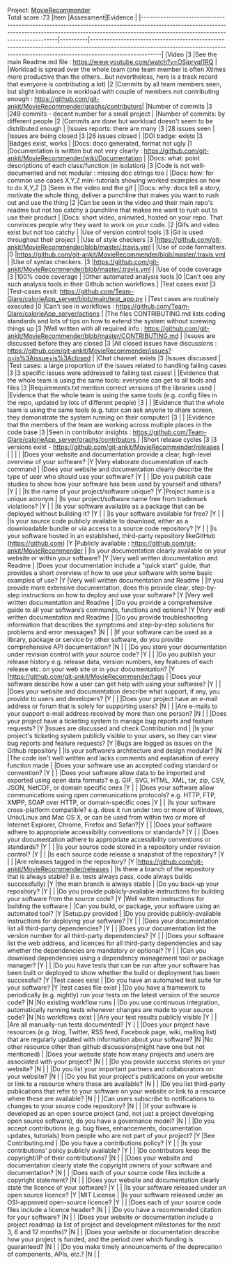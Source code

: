 Project: [MovieRecommender](https://github.com/git-ankit/MovieRecommender)  
Total score :73
|Item                                                                                                                                                                                                        |Assessment|Evidence                                                                                                                                                                             |
|------------------------------------------------------------------------------------------------------------------------------------------------------------------------------------------------------------|----------|-------------------------------------------------------------------------------------------------------------------------------------------------------------------------------------|
|Video                                                                                                                                                                                                       |3         |See the main Readme.md file : https://www.youtube.com/watch?v=OSjpryqI1RQ                                                                                                                                                                                   |
|Workload is spread over the whole team (one team member is often Xtimes more productive than the others...but nevertheless, here is a track record that everyone is contributing a lot)                     |2         |Commits by all team members seen, but slight imbalance in workload with couple of members not contributing enough : https://github.com/git-ankit/MovieRecommender/graphs/contributors|
|Number of commits                                                                                                                                                                                           |3         |249 commits - decent number for a small project                                                                                                              |
|Number of commits: by different people                                                                                                                                                                      |2         |Commits are done but workload doesn't seem to be distributed 
enough                                                                                                                                           |
|Issues reports: there are many                                                                                                                                                                              |3         |28 issues seen                                                                                                                                                                       |
|Issues are being closed                                                                                                                                                                                     |3         |26 issues closed                                                                                                              |
|DOI badge: exists                                                                                                                                                                                           |3         |Badges exist, works                                                                                                                                                             |
|Docs: doco generated, format not ugly                                                                                                                                                                       |1         |Documentation is written but not very clearly : https://github.com/git-ankit/MovieRecommender/wiki/Documentation                                                                                                                                               |
|Docs: what: point descriptions of each class/function (in isolation)                                                                                                                                        |3         |Code is not well-documented and not modular : missing doc strings too                                                                                                                                                                     |
|Docs: how: for common use cases X,Y,Z mini-tutorials showing worked examples on how to do X,Y,Z                                                                                                             |3         |Seen in the video and the gif                                                                                                                                                                 |
|Docs: why: docs tell a story, motivate the whole thing, deliver a punchline that makes you want to rush out and use the thing                                                                               |2         |Can be seen in the video and their main repo's readme but not too catchy
a punchline that makes me want to rush out to use their product                                                                                                   |
|Docs: short video, animated, hosted on your repo. That convinces people why they want to work on your code.                                                                                                 |2         |Gifs and video exist but not too catchy                                                                                                                                                                                  |
|Use of version control tools                                                                                                                                                                                |3         |Git is used throughout their project                                                                                                                                                                                     |
|Use of style checkers                                                                                                                                                                                       |3         |https://github.com/git-ankit/MovieRecommender/blob/master/.travis.yml                                                                                                                                                          |
|Use of code formatters.                                                                                                                                                                                     |0         |https://github.com/git-ankit/MovieRecommender/blob/master/.travis.yml                                                                                                                                                 |
|Use of syntax checkers.                                                                                                                                                                                     |3         |https://github.com/git-ankit/MovieRecommender/blob/master/.travis.yml                                                                                                                                                         |
|Use of code coverage                                                                                                                                                                                        |3         |100% code coverage                                                                                                                                                         |
|Other automated analysis tools                                                                                                                                                                              |0         |Can't see any such analysis tools in their Github action workflows                     |
|Test cases exist                                                                                                                                                                                            |3         |Test-cases exsit: https://github.com/Team-Glare/calorieApp_server/blob/main/test_app.py                                                                                                                                              |
|Test cases are routinely executed                                                                                                                                                                           |0         |Can't see in workflows : https://github.com/Team-Glare/calorieApp_server/actions                                                                                                                                                                   |
|The files CONTRIBUTING.md lists coding standards and lots of tips on how to extend the system without screwing things up                                                                                    |3         |Well written with all required info : https://github.com/git-ankit/MovieRecommender/blob/master/CONTRIBUTING.md                                                                                                                                            |
|Issues are discussed before they are closed                                                                                                                                                                 |3         |All closed issues have discussions : https://github.com/git-ankit/MovieRecommender/issues?q=is%3Aissue+is%3Aclosed                                                                                                                                              |
|Chat channel: exists                                                                                                                                                                                        |3         |Issues discussed                                                                                                                                                                                      |
|Test cases: a large proportion of the issues related to handling failing cases                                                                                                                              |3         |3 specific issues were addressed to failing test cases!                                                                                                           |
|Evidence that the whole team is using the same tools: everyone can get to all tools and files                                                                                                               |3         |Requirements.txt mention correct versions of the libraries used                                                                                                                                                                                     |
|Evidence that the whole team is using the same tools (e.g. config files in the repo, updated by lots of different people)                                                                                   |3         |                                                                                                                                         |
|Evidence that the whole team is using the same tools (e.g. tutor can ask anyone to share screen, they demonstrate the system running on their computer)                                                     |3         |                                                                                                                                                                                     |
|Evidence that the members of the team are working across multiple places in the code base                                                                                                                   |3         |Seen in contributor insights : [https://github.com/Team-Glare/calorieApp_server/graphs/contributors ](https://github.com/git-ankit/MovieRecommender/graphs/contributors)                                                                                  |
|Short release cycles                                                                                                                                                                                        |3         |3 versions exist - https://github.com/git-ankit/MovieRecommender/releases                                                                                                                                                                                   |
|                                                                                                                                                                                                            |          |                                                                                                                                                                                     |
|Does your website and documentation provide a clear, high-level overview of your software?                                                                                                                  |Y         |Very elaborate documentation of each command                                                                                                                                         |
|Does your website and documentation clearly describe the type of user who should use your software?                                                                                                         |Y         |                                                                                                                                                                                     |
|Do you publish case studies to show how your software has been used by yourself and others?                                                                                                                 |Y         |                                                                                                                                                                                     |
|Is the name of your project/software unique?                                                                                                                                                                |Y         |Project name is a unique acronym                                                                                                                                                     |
|Is your project/software name free from trademark violations?                                                                                                                                               |Y         |                                                                                                                                                                                     |
|Is your software available as a package that can be deployed without building it?                                                                                                                           |Y         |                                                                                                                                                                                     |
|Is your software available for free?                                                                                                                                                                        |Y         |                                                                                                                                                                                     |
|Is your source code publicly available to download, either as a downloadable bundle or via access to a source code repository?                                                                              |Y         |                                                                                                                                                                                     |
|Is your software hosted in an established, third-party repository likeGitHub (https://github.com)                                                                                                           |Y         |Publicly available : https://github.com/git-ankit/MovieRecommender                                                                                                                   |
|Is your documentation clearly available on your website or within your software?                                                                                                                            |Y         |Very well written documentation and Readme                                                                                                                                                                                     |
|Does your documentation include a "quick start" guide, that provides a short overview of how to use your software with some basic examples of use?                                                          |Y         |Very well written documentation and Readme                                                                                                                                                                                    |
|If you provide more extensive documentation, does this provide clear, step-by-step instructions on how to deploy and use your software?                                                                     |Y         |Very well written documentation and Readme                                                                                                                                                                                     |
|Do you provide a comprehensive guide to all your software’s commands, functions and options?                                                                                                                |Y         |Very well written documentation and Readme                                                                                                                                                                                     |
|Do you provide troubleshooting information that describes the symptoms and step-by-step solutions for problems and error messages?                                                                          |N          |                                                                                                                                                                                   |
|If your software can be used as a library, package or service by other software, do you provide comprehensive API documentation?                                                                            |N          |                                                                                                                                                                                     |
|Do you store your documentation under revision control with your source code?                                                                                                                               |Y         |                                                                                                                                                                                     |
|Do you publish your release history e.g. release data, version numbers, key features of each release etc. on your web site or in your documentation?                                                        |Y         |https://github.com/git-ankit/MovieRecommender/tags                                                                                                                                                                                     |
|Does your software describe how a user can get help with using your software?                                                                                                                               |Y         |                                                                                                                                                                                     |
|Does your website and documentation describe what support, if any, you provide to users and developers?                                                                                                     |Y         |                                                                                                                                                                                     |
|Does your project have an e-mail address or forum that is solely for supporting users?                                                                                                                      |N         |                                                                                                                                                                                     |
|Are e-mails to your support e-mail address received by more than one person?                                                                                                                                |N         |                                                                                                                                                                                     |
|Does your project have a ticketing system to manage bug reports and feature requests?                                                                                                                       |Y         |Issues are discussed and check Contribution.md                                                                                                                                                                                     |
|Is your project's ticketing system publicly visible to your users, so they can view bug reports and feature requests?                                                                                       |Y         |Bugs are logged as issues on the Github repository                                                                                                                                   |
|Is your software’s architecture and design modular?                                                                                                                                                         |N         |The code isn't well written and lacks comments and explanation of every function made                                                                          |
|Does your software use an accepted coding standard or convention?                                                                                                                                           |Y         |                                                                                                                                                                                     |
|Does your software allow data to be imported and exported using open data formats? e.g. GIF, SVG, HTML, XML, tar, zip, CSV, JSON, NetCDF, or domain specific ones                                           |Y          |                                                                                                                                                                                     |
|Does your software allow communications using open communications protocols? e.g. HTTP, FTP, XMPP, SOAP over HTTP,  or domain-specific ones                                                                 |Y         |                                                                                                                                                                                     |
|Is your software cross-platform compatible? e.g. does it run under two or more of Windows, Unix/Linux and Mac OS X, or can be used from within two or more of Internet Explorer, Chrome, Firefox and Safari?|Y         |                                                                                                                                                                                     |
|Does your software adhere to appropriate accessibility conventions or standards?                                                                                                                            |Y         |                                                                                                                                                                                     |
|Does your documentation adhere to appropriate accessibility conventions or standards?                                                                                                                       |Y         |                                                                                                                                                                                     |
|Is your source code stored in a repository under revision control?                                                                                                                                          |Y         |                                                                                                                                                                                     |
|Is each source code release a snapshot of the repository?                                                                                                                                                   |Y         |                                                                                                                                                                                     |
|Are releases tagged in the repository?                                                                                                                                                                      |Y         |https://github.com/git-ankit/MovieRecommender/releases                                                                                                                                                                                    |
|Is there a branch of the repository that is always stable? (i.e. tests always pass, code always builds successfully)                                                                                        |Y         |the main branch is always stable                                                                                                                                                     |
|Do you back-up your repository?                                                                                                                                                                             |Y         |                                                                                                                                                                                     |
|Do you provide publicly-available instructions for building your software from the source code?                                                                                                             |Y         |Well written instructions for building the software                                                                                                                                                   |
|Can you build, or package, your software using an automated tool?                                                                                                                                           |Y         |Setup.py provided                                                                                                                                                                                     |
|Do you provide publicly-available instructions for deploying your software?                                                                                                                                 |Y         |                                                                                                                                                                                     |
|Does your documentation list all third-party dependencies?                                                                                                                                                  |Y         |                                                                                                                                                                                     |
|Does your documentation list the version number for all third-party dependencies?                                                                                                                           |Y         |                                                                                                                                                                                     |
|Does your software list the web address, and licences for all third-party dependencies and say whether the dependencies are mandatory or optional?                                                          |Y         |                                                                                                                                                                                     |
|Can you download dependencies using a dependency management tool or package manager?                                                                                                                        |Y         |                                                                                                                                                                                     |
|Do you have tests that can be run after your software has been built or deployed to show whether the build or deployment has been successful?                                                               |Y         |Test cases exist                                                                                                                                                                                    |
|Do you have an automated test suite for your software?                                                                                                                                                      |Y         |test cases file exist                                                                                                                                                                                     |
|Do you have a framework to periodically (e.g. nightly) run your tests on the latest version of the source code?                                                                                             |N          |No existing workflow runs                                                                                                                                                            |
|Do you use continuous integration, automatically running tests whenever changes are made to your source code?                                                                                               |N         |No workflows exist                                                                                                                                                                                     |
|Are your test results publicly visible                                                                                                                                                                      |Y         |                                                                                                                                                                                     |
|Are all manually-run tests documented?                                                                                                                                                                      |Y         |                                                                                                                                                                                     |
|Does your project have resources (e.g. blog, Twitter, RSS feed, Facebook page, wiki, mailing list) that are regularly updated with information about your software?                                         |N          |No other resource other than github discussions(might have one but not mentioned)                                                                                                                                             |
|Does your website state how many projects and users are associated with your project?                                                                                                                       |N         |                                                                                                                                                                                     |
|Do you provide success stories on your website?                                                                                                                                                             |N          |                                                                                                                                                                                     |
|Do you list your important partners and collaborators on your website?                                                                                                                                      |N         |                                                                                                                                                                                     |
|Do you list your project's publications on your website or link to a resource where these are available?                                                                                                    |N         |                                                                                                                                                                                     |
|Do you list third-party publications that refer to your software on your website or link to a resource where these are available?                                                                           |N          |                                                                                                                                                                                     |
|Can users subscribe to notifications to changes to your source code repository?                                                                                                                             |N          |                                                                                                                                                                                     |
|If your software is developed as an open source project (and, not just a project developing open source software), do you have a governance model?                                                          |N          |                                                                                                                                                                                     |
|Do you accept contributions (e.g. bug fixes, enhancements, documentation updates, tutorials) from people who are not part of your project?                                                                  |Y         |See Contributing.md                                                                                                                                                                                     |
|Do you have a contributions policy?                                                                                                                                                                         |Y         |                                                                                                                                                                                     |
|Is your contributions' policy publicly available?                                                                                                                                                           |Y         |                                                                                                                                                                                     |
|Do contributors keep the copyright/IP of their contributions?                                                                                                                                               |N          |                                                                                                                                                                                     |
|Does your website and documentation clearly state the copyright owners of your software and documentation?                                                                                                  |N          |                                                                                                                                                                                     |
|Does each of your source code files include a copyright statement?                                                                                                                                          |N          |                                                                                                                                                                                     |
|Does your website and documentation clearly state the licence of your software?                                                                                                                             |Y         |                                                                                                                                                                                     |
|Is your software released under an open source licence?                                                                                                                                                     |Y         |MIT License                                                                                                                                                                                     |
|Is your software released under an OSI-approved open-source licence?                                                                                                                                        |Y         |                                                                                                                                                                                     |
|Does each of your source code files include a licence header?                                                                                                                                               |N          |                                                                                                                                                                                     |
|Do you have a recommended citation for your software?                                                                                                                                                       |N         |                                                                                                                                                                                     |
|Does your website or documentation include a project roadmap (a list of project and development milestones for the next 3, 6 and 12 months)?                                                                |N         |                                                                                                                                                                                     |
|Does your website or documentation describe how your project is funded, and the period over which funding is guaranteed?                                                                                    |N          |                                                                                                                                                                                     |
|Do you make timely announcements of the deprecation of components, APIs, etc.?                                                                                                                              |N          |                                                                                                                                                                                     |
